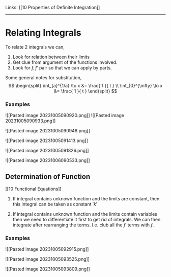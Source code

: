 Links: [[10 Properties of Definite Integration]]
___
# Relating Integrals
To relate 2 integrals we can,
1. Look for relation between their limits 
2. Get clue from argument of the functions involved. 
3. Look for $f, f'$ pair so that we can apply by parts.

Some general notes for substitution,
$$
\begin{split}
\int_{a}^{1/a} \to x &= \frac{ 1 }{ t } \\
\int_{0}^{\infty} \to x &= \frac{ 1 }{ t } 
\end{split}
$$

### Examples 
![[Pasted image 20231005090920.png]]
![[Pasted image 20231005090933.png]]

![[Pasted image 20231005090948.png]]

![[Pasted image 20231005091413.png]]

![[Pasted image 20231005091826.png]]

![[Pasted image 20231006090533.png]]

## Determination of Function
[[10 Functional Equations]]

1. If integral contains unknown function and the limits are constant, then this integral can be taken as constant $'k'$

2. If integral contains unknown function and the limits contain variables then we need  to differentiate it first to get rid of integrals. We can then integrate after rearranging the terms. I.e. club all the $f'$ terms with $f$. 

### Examples 
![[Pasted image 20231005092915.png]]

![[Pasted image 20231005093525.png]]

![[Pasted image 20231005093809.png]]
